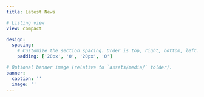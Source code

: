 ```yaml
---
title: Latest News

# Listing view
view: compact

design:
  spacing:
    # Customize the section spacing. Order is top, right, bottom, left.
    padding: ['20px', '0', '20px', '0']

# Optional banner image (relative to `assets/media/` folder).
banner:
  caption: ''
  image: ''
---
```

